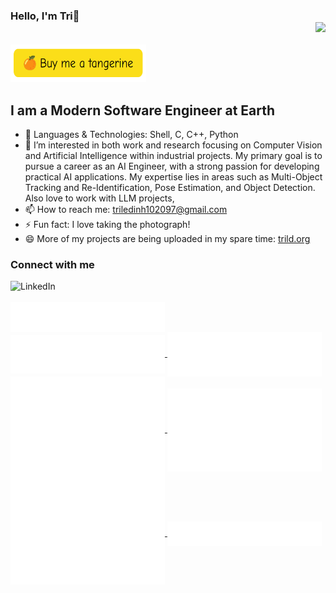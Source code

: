 ### Hello, I'm Tri👋 <div align='right'>![](https://komarev.com/ghpvc/?username=ledinhtri97&color=green)</div>

<a href="https://paypal.me/ldtri" target="_blank"><img src="./assets/bmt.png" alt="Buy Me A Tangerine" style="height: 60px !important;width: 217px !important;" ></a>

## I am a Modern Software Engineer at Earth
- 💬 Languages & Technologies: Shell, C, C++, Python
- 👀 I’m interested in both work and research focusing on Computer Vision and Artificial Intelligence within industrial projects. My primary goal is to pursue a career as an AI Engineer, with a strong passion for developing practical AI applications. My expertise lies in areas such as Multi-Object Tracking and Re-Identification, Pose Estimation, and Object Detection. Also love to work with LLM projects, 
- 📫 How to reach me: triledinh102097@gmail.com
- ⚡ Fun fact: I love taking the photograph!
- 😄 More of my projects are being uploaded in my spare time: <a href="https://trild.org" target="_blank">trild.org</a>

### Connect with me
[<img align="left" alt="LinkedIn" src="https://img.shields.io/badge/linkedin-%230077B5.svg?&style=for-the-badge&logo=linkedin&logoColor=white" />](https://www.linkedin.com/in/trild/)


<br />
<br />

<!-- ### Github Stats
<p>
	<img width="400px" align="center" src="https://github-readme-stats.vercel.app/api?username=ledinhtri97&layout=compact"/>
	<img width="400px" align="center" src="https://github-readme-stats.vercel.app/api/top-langs?username=ledinhtri97&show_icons=true&locale=en&layout=compact&hide=scss,html,shell,css,swift,kotlin,jinja,objective-c,php,common%20workflow%20language,vba,cmake,dart,tex&custom_title=AI%20Programming%20Languages" />
</p>
<p>
	<img width="400px" align="center" src="https://github-readme-stats.vercel.app/api/top-langs?username=ledinhtri97&show_icons=true&locale=en&layout=compact&hide=matlab,c%2B%2B,cmake,dart,tex,vba,swift,kotlin,common%20workflow%20language,c&custom_title=Web%20Development%20languages"/>
	<img width="400px" align="center" src="https://github-readme-stats.vercel.app/api/top-langs?username=ledinhtri97&show_icons=true&locale=en&layout=compact&hide=javascript,python,matlab,html,vba,tex,cmake,shell,css&custom_title=Mobile%20apps%20languages" />
</p> -->

<a href="https://github.com/ledinhtri97">
  <img align="center" width="49%" src="./metrics_img/header.svg" />
</a>
<br/>
<a href="https://github.com/ledinhtri97">
  <img align="center" width="49%" src="./metrics_img/repositories.svg" />
</a>
<a href="https://github.com/ledinhtri97">
  <img align="center" width="49%" src="./metrics_img/acti_comm.svg" />
</a>

<a href="https://github.com/ledinhtri97">
  <img align="center" width="49%" src="./metrics_img/iso_calender.svg" />
</a>

<a href="https://github.com/ledinhtri97">
    <img align="center" width="49%" src="./metrics_img/issue_pr_lang.svg" />
</a>

<a href="https://github.com/ledinhtri97">
  <img align="center" width="49%" src="./metrics_img/github-habits.svg" />
</a>
<a href="https://github.com/ledinhtri97">
    <img align="center" width="49%" src="./metrics_img/starred_topics.svg" />
</a>

<!-- ##  📫 My contributions so far!
![](./profile-3d-contrib/profile-season-animate.svg) -->
